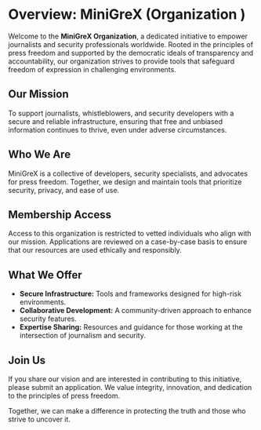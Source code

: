 # Overview: MiniGreX (Organization )

Welcome to the **MiniGreX Organization**, a dedicated initiative to empower journalists and security professionals worldwide. Rooted in the principles of press freedom and supported by the democratic ideals of transparency and accountability, our organization strives to provide tools that safeguard freedom of expression in challenging environments.

## **Our Mission**
To support journalists, whistleblowers, and security developers with a secure and reliable infrastructure, ensuring that free and unbiased information continues to thrive, even under adverse circumstances.

## **Who We Are**
MiniGreX is a collective of developers, security specialists, and advocates for press freedom. Together, we design and maintain tools that prioritize security, privacy, and ease of use.

## **Membership Access**
Access to this organization is restricted to vetted individuals who align with our mission. Applications are reviewed on a case-by-case basis to ensure that our resources are used ethically and responsibly.

## **What We Offer**
- **Secure Infrastructure:** Tools and frameworks designed for high-risk environments.
- **Collaborative Development:** A community-driven approach to enhance security features.
- **Expertise Sharing:** Resources and guidance for those working at the intersection of journalism and security.

## **Join Us**
If you share our vision and are interested in contributing to this initiative, please submit an application. We value integrity, innovation, and dedication to the principles of press freedom.

Together, we can make a difference in protecting the truth and those who strive to uncover it.
